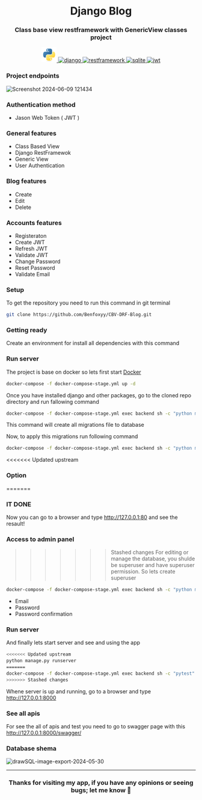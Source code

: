 <h1 align="center">Django Blog</h1>
<h3 align="center">Class base view restframework with GenericView classes project</h3>
<p align="center">
<a href="https://www.python.org" target="_blank"> <img src="https://raw.githubusercontent.com/devicons/devicon/master/icons/python/python-original.svg" alt="python" width="40" height="40"/> </a>
<a href="https://www.djangoproject.com/" target="_blank"> <img src="https://static.djangoproject.com/img/logos/django-logo-negative.svg" alt="django" width="40" height="40"/> </a>
<a href="https://www.django-rest-framework.org/" target="_blank"> <img src="https://www.django-rest-framework.org/img/logo.png" alt="restframework" width="90" height="40"/> </a>
<a href="https://www.sqlite.org/" target="_blank"> <img src="https://www.vectorlogo.zone/logos/sqlite/sqlite-icon.svg" alt="sqlite" width="40" height="40"/> </a>
<a href="https://jwt.io/" target="_blank"> <img src="https://jwt.io/img/icon.svg" alt="jwt" width="40" height="40"/> </a>
</p>

### Project endpoints
![Screenshot 2024-06-09 121434](https://github.com/Benfoxyy/CBV-DRF-Blog/assets/146076866/e5615902-4584-41ec-b746-a1a5d3366bbe)

### Authentication method
- Jason Web Token ( JWT )

### General features
- Class Based View
- Django RestFramewok
- Generic View
- User Authentication

### Blog features
- Create
- Edit
- Delete

### Accounts features
- Registeraton
- Create JWT
- Refresh JWT
- Validate JWT
- Change Password
- Reset Password
- Validate Email

### Setup
To get the repository you need to run this command in git terminal
```bash
git clone https://github.com/Benfoxyy/CBV-DRF-Blog.git
```

### Getting ready
Create an environment for install all dependencies with this command

### Run server
The project is base on docker so lets first start <a href='https://docs.docker.com/engine/install/'>Docker</a>
```bash
docker-compose -f docker-compose-stage.yml up -d
```

Once you have installed django and other packages, go to the cloned repo directory and run fallowing command
```bash
docker-compose -f docker-compose-stage.yml exec backend sh -c "python manage.py makemigrations"
```

This command will create all migrations file to database

Now, to apply this migrations run following command
```bash
docker-compose -f docker-compose-stage.yml exec backend sh -c "python manage.py migrate"
```

<<<<<<< Updated upstream
### Option
=======
### IT DONE
Now you can go to a browser and type http://127.0.0.1:80 and see the resault!

### Access to admin panel
>>>>>>> Stashed changes
For editing or manage the database, you shulde be superuser and have superuser permission. So lets create superuser
```bash
docker-compose -f docker-compose-stage.yml exec backend sh -c "python manage.py createsuperuser"
```
- Email
- Password
- Password confirmation

### Run server
And finally lets start server and see and using the app
```bash
<<<<<<< Updated upstream
python manage.py runserver
=======
docker-compose -f docker-compose-stage.yml exec backend sh -c "pytest"
>>>>>>> Stashed changes
```

Whene server is up and running, go to a browser and type http://127.0.0.1:8000

### See all apis
For see the all of apis and test you need to go to swagger page with this http://127.0.0.1:8000/swagger/

### Database shema
![drawSQL-image-export-2024-05-30](https://github.com/Benfoxyy/CBV-DRF-Blog/assets/146076866/66f0eb3c-c5cc-4ff8-93f7-1e962253c96d)

<hr>

<h3 align='center'>Thanks for visiting my app, if you have any opinions or seeing bugs; let me know 🙂</h3>